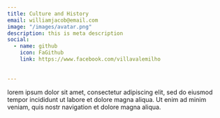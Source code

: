 ```yaml
---
title: Culture and History
email: williamjacob@email.com
image: "/images/avatar.png"
description: this is meta description
social:
  - name: github
    icon: FaGithub
    link: https://www.facebook.com/villavalemilho
    
    
---
```


lorem ipsum dolor sit amet, consectetur adipiscing elit, sed do eiusmod tempor incididunt ut labore et dolore magna aliqua. Ut enim ad minim veniam, quis nostr navigation et dolore magna aliqua.
